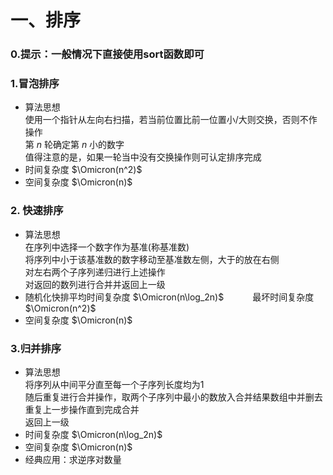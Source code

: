 # 一、排序
### 0.提示：一般情况下直接使用sort函数即可
### 1.冒泡排序
- 算法思想  
使用一个指针从左向右扫描，若当前位置比前一位置小/大则交换，否则不作操作  
第 $n$ 轮确定第 $n$ 小的数字  
值得注意的是，如果一轮当中没有交换操作则可认定排序完成  
- 时间复杂度 $\Omicron(n^2)$
- 空间复杂度 $\Omicron(n)$
### 2. 快速排序
- 算法思想  
在序列中选择一个数字作为基准(称基准数)  
将序列中小于该基准数的数字移动至基准数左侧，大于的放在右侧  
对左右两个子序列递归进行上述操作  
对返回的数列进行合并并返回上一级  
- 随机化快排平均时间复杂度 $\Omicron(n\log_2n)$  &emsp;&emsp;&emsp;最坏时间复杂度 $\Omicron(n^2)$
- 空间复杂度 $\Omicron(n)$
  
### 3.归并排序
- 算法思想  
  将序列从中间平分直至每一个子序列长度均为1  
  随后重复进行合并操作，取两个子序列中最小的数放入合并结果数组中并删去  
  重复上一步操作直到完成合并  
  返回上一级
- 时间复杂度 $\Omicron(n\log_2n)$
- 空间复杂度 $\Omicron(n)$
- 经典应用：求逆序对数量